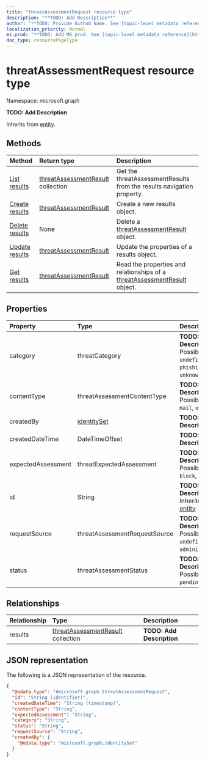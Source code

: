 ```yaml
---
title: "threatAssessmentRequest resource type"
description: "**TODO: Add Description**"
author: "**TODO: Provide Github Name. See [topic-level metadata reference](https://msgo.azurewebsites.net/add/document/guidelines/metadata.html#topic-level-metadata)**"
localization_priority: Normal
ms.prod: "**TODO: Add MS prod. See [topic-level metadata reference](https://msgo.azurewebsites.net/add/document/guidelines/metadata.html#topic-level-metadata)**"
doc_type: resourcePageType
---
```


# threatAssessmentRequest resource type


Namespace: microsoft.graph

**TODO: Add Description**


Inherits from [entity](../resources/entity.md).

## Methods
|Method|Return type|Description|
|:---|:---|:---|
|[List results](../api/threatassessmentrequest-list-results.md)|[threatAssessmentResult](../resources/threatassessmentresult.md) collection|Get the threatAssessmentResults from the results navigation property.|
|[Create results](../api/threatassessmentrequest-post-results.md)|[threatAssessmentResult](../resources/threatassessmentresult.md)|Create a new results object.|
|[Delete results](../api/threatassessmentrequest-delete-results.md)|None|Delete a [threatAssessmentResult](../resources/threatassessmentresult.md) object.|
|[Update results](../api/threatassessmentrequest-update-results.md)|[threatAssessmentResult](../resources/threatassessmentresult.md)|Update the properties of a results object.|
|[Get results](../api/threatassessmentrequest-get-threatassessmentresult.md)|[threatAssessmentResult](../resources/threatassessmentresult.md)|Read the properties and relationships of a [threatAssessmentResult](../resources/threatassessmentresult.md) object.|

## Properties
|Property|Type|Description|
|:---|:---|:---|
|category|threatCategory|**TODO: Add Description**. Possible values are: `undefined`, `spam`, `phishing`, `malware`, `unknownFutureValue`.|
|contentType|threatAssessmentContentType|**TODO: Add Description**. Possible values are: `mail`, `url`, `file`.|
|createdBy|[identitySet](../resources/identityset.md)|**TODO: Add Description**|
|createdDateTime|DateTimeOffset|**TODO: Add Description**|
|expectedAssessment|threatExpectedAssessment|**TODO: Add Description**. Possible values are: `block`, `unblock`.|
|id|String|**TODO: Add Description** Inherited from [entity](../resources/entity.md)|
|requestSource|threatAssessmentRequestSource|**TODO: Add Description**. Possible values are: `undefined`, `user`, `administrator`.|
|status|threatAssessmentStatus|**TODO: Add Description**. Possible values are: `pending`, `completed`.|

## Relationships
|Relationship|Type|Description|
|:---|:---|:---|
|results|[threatAssessmentResult](../resources/threatassessmentresult.md) collection|**TODO: Add Description**|

## JSON representation
The following is a JSON representation of the resource.
<!-- {
  "blockType": "resource",
  "keyProperty": "id",
  "@odata.type": "microsoft.graph.threatAssessmentRequest",
  "baseType": "microsoft.graph.entity",
  "openType": false
}
-->
``` json
{
  "@odata.type": "#microsoft.graph.threatAssessmentRequest",
  "id": "String (identifier)",
  "createdDateTime": "String (timestamp)",
  "contentType": "String",
  "expectedAssessment": "String",
  "category": "String",
  "status": "String",
  "requestSource": "String",
  "createdBy": {
    "@odata.type": "microsoft.graph.identitySet"
  }
}
```

